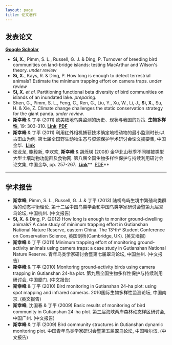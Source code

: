 ```yaml
---
layout: page
title: 论文著作
---
```


## 发表论文 
[**Google Scholar**](http://scholar.google.com/citations?user=wI1qfPsAAAAJ&hl=en) 


-   **Si, X.**, Pimm, S. L., Russell, G. J. & Ding, P. Turnover of
    breeding bird communities on land-bridge islands: testing MacArthur
    and Wilson's theory. *under review*
-   **Si, X.**, Kays, R. & Ding, P. How long is enough to detect
    terrestrial animals? Estimate the minimum trapping effort on camera
    traps. *under review*
-   **Si, X.** *et al.* Partitioning functional beta diversity of bird
    communities on islands of an inundated lake. *preparing.*
-   Shen, G., Pimm, S. L., Feng, C., Ren, G., Liu, Y., Xu, W., Li,
    J., **Si, X.**, Su, H. & Xie, Z. Climate change challenges the
    static conservation strategy for the giant panda. *under review*.
-   **斯幸峰** & 丁平 (2011)
    欧美陆地鸟类监测的历史、现状与我国的对策. **生物多样性**, 19:
    303-310.
    **[Link](http://www.biodiversity-science.net/CN/10.3724/SP.J.1003.2011.08314) 
    [PDF](http://wpdrive.qiniudn.com/paper_Si&Ding_BiodivSci_2011.pdf)**
-   **斯幸峰** & 丁平 (2011)
    利用红外相机捕获技术确定地栖动物的最小监测时长:以古田山为例.
    第七届全国野生动物生态与资源保护学术研讨会论文摘要集, 中国金华.
     **[Link](http://cpfd.cnki.com.cn/Article/CPFDTOTAL-ZWRQ201110002152.htm)**
-   张龙龙, 鲍毅新, 李欢欢, **斯幸峰** & 胡烁瑛 (2008)
    金华北山秋季不同植被类型大型土壤动物功能群及食物网.
    第八届全国生物多样性保护与持续利用研讨会论文集, 中国金华, pp.
    257-267.  [**Link**](http://d.wanfangdata.com.cn/Conference_7820627.aspx)** 
    [PDF](http://wpdrive.qiniudn.com/paper_Zhang_etal_2008.pdf)**

--------

## 学术报告


-   **斯幸峰**, Pimm, S. L., Russell, G. J. & 丁平 (2013)
    陆桥岛屿生境中繁殖鸟类群落的动态平衡理论.
    第十二届中国鸟类学会和中国鸟类学家研讨会暨第九届翠鸟论坛, 中国杭州.
    (中文报告)
-   **Si, X.** & Ding, P. (2012) How long is enough to monitor
    ground-dwelling animals? A case study of minimum trapping effort in
    Gutianshan National Nature Reserve, eastern China. The 13^th^
    Student Conference on Conservation Science, 英国剑桥(Cambridge, UK).
    (英文墙报)
-   **斯幸峰** & 丁平 (2011) Minimum trapping effort of monitoring
    ground-activity animals using camera traps: a case study in
    Gutianshan National Nature Reserve.
    青年鸟类学家研讨会暨第七届翠鸟论坛, 中国兰州. (中文报告)
-   **斯幸峰** & 丁平 (2010) Monitoring ground-activity birds using
    camera trapping in Gutianshan 24-ha plot.
    第九届全国生物多样性保护与持续利用研讨会, 中国厦门. (中文报告)
-   **斯幸峰** & 丁平 (2010) Bird monitoring in Gutianshan 24-ha plot:
    using spot mapping and infrared cameras. 2010国际生物多样性监测论坛,
    中国南京. (英文报告)
-   **斯幸峰**, 沈国春 & 丁平 (2009) Basic results of monitoring of bird
    community in Gutianshan 24-ha plot.
    第三届海峡两岸森林动态样区研讨会, 中国广州. (中文报告)
-   **斯幸峰** & 丁平 (2009) Bird community structures in Gutianshan
    dynamic monitoring plot. 中国青年鸟类学家研讨会暨第五届翠鸟论坛,
    中国哈尔滨. (中文报告)

